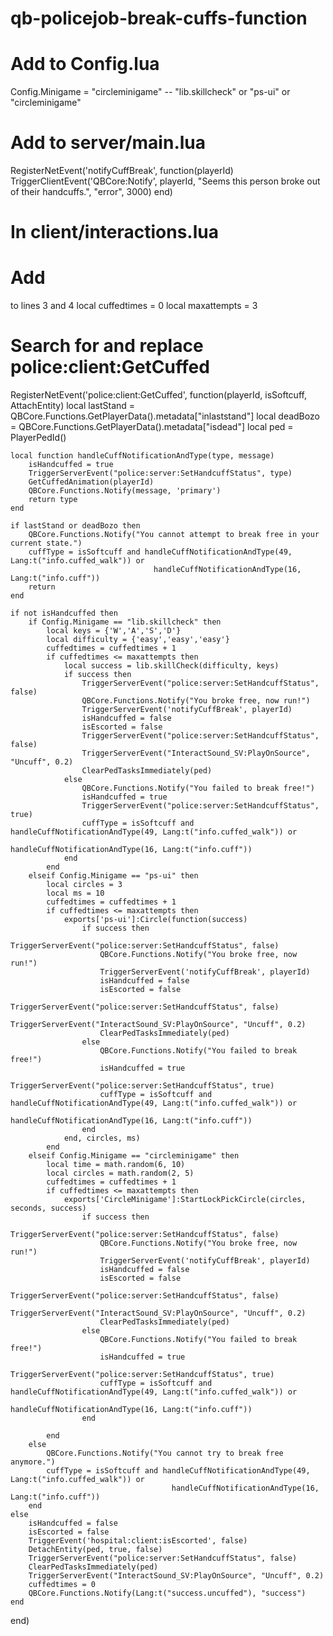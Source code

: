 # qb-policejob-break-cuffs-function

# Add to Config.lua
Config.Minigame = "circleminigame" -- "lib.skillcheck" or "ps-ui" or "circleminigame"

# Add to server/main.lua
RegisterNetEvent('notifyCuffBreak', function(playerId)
    TriggerClientEvent('QBCore:Notify', playerId, "Seems this person broke out of their handcuffs.", "error", 3000)
end)

# In client/interactions.lua

# Add
to lines 3 and 4
local cuffedtimes = 0
local maxattempts = 3

# Search for and replace police:client:GetCuffed


RegisterNetEvent('police:client:GetCuffed', function(playerId, isSoftcuff, AttachEntity)
    local lastStand = QBCore.Functions.GetPlayerData().metadata["inlaststand"]
    local deadBozo = QBCore.Functions.GetPlayerData().metadata["isdead"]
    local ped = PlayerPedId()

    local function handleCuffNotificationAndType(type, message)
        isHandcuffed = true
        TriggerServerEvent("police:server:SetHandcuffStatus", type)
        GetCuffedAnimation(playerId)
        QBCore.Functions.Notify(message, 'primary')
        return type
    end

    if lastStand or deadBozo then
        QBCore.Functions.Notify("You cannot attempt to break free in your current state.")
        cuffType = isSoftcuff and handleCuffNotificationAndType(49, Lang:t("info.cuffed_walk")) or
                                    handleCuffNotificationAndType(16, Lang:t("info.cuff"))
        return 
    end

    if not isHandcuffed then
        if Config.Minigame == "lib.skillcheck" then
            local keys = {'W','A','S','D'}
            local difficulty = {'easy','easy','easy'}
            cuffedtimes = cuffedtimes + 1
            if cuffedtimes <= maxattempts then
                local success = lib.skillCheck(difficulty, keys)
                if success then
                    TriggerServerEvent("police:server:SetHandcuffStatus", false)
                    QBCore.Functions.Notify("You broke free, now run!")
                    TriggerServerEvent('notifyCuffBreak', playerId)
                    isHandcuffed = false
                    isEscorted = false
                    TriggerServerEvent("police:server:SetHandcuffStatus", false)
                    TriggerServerEvent("InteractSound_SV:PlayOnSource", "Uncuff", 0.2)
                    ClearPedTasksImmediately(ped)
                else
                    QBCore.Functions.Notify("You failed to break free!")
                    isHandcuffed = true
                    TriggerServerEvent("police:server:SetHandcuffStatus", true)
                    cuffType = isSoftcuff and handleCuffNotificationAndType(49, Lang:t("info.cuffed_walk")) or
                                            handleCuffNotificationAndType(16, Lang:t("info.cuff"))
                end
            end
        elseif Config.Minigame == "ps-ui" then
            local circles = 3
            local ms = 10        
            cuffedtimes = cuffedtimes + 1
            if cuffedtimes <= maxattempts then
                exports['ps-ui']:Circle(function(success)   
                    if success then
                        TriggerServerEvent("police:server:SetHandcuffStatus", false)
                        QBCore.Functions.Notify("You broke free, now run!")
                        TriggerServerEvent('notifyCuffBreak', playerId)
                        isHandcuffed = false
                        isEscorted = false
                        TriggerServerEvent("police:server:SetHandcuffStatus", false)
                        TriggerServerEvent("InteractSound_SV:PlayOnSource", "Uncuff", 0.2)
                        ClearPedTasksImmediately(ped)
                    else
                        QBCore.Functions.Notify("You failed to break free!")
                        isHandcuffed = true
                        TriggerServerEvent("police:server:SetHandcuffStatus", true)
                        cuffType = isSoftcuff and handleCuffNotificationAndType(49, Lang:t("info.cuffed_walk")) or
                                                handleCuffNotificationAndType(16, Lang:t("info.cuff"))
                    end
                end, circles, ms)
            end
        elseif Config.Minigame == "circleminigame" then
            local time = math.random(6, 10)
            local circles = math.random(2, 5)
            cuffedtimes = cuffedtimes + 1
            if cuffedtimes <= maxattempts then
                exports['CircleMinigame']:StartLockPickCircle(circles, seconds, success)     
                    if success then
                        TriggerServerEvent("police:server:SetHandcuffStatus", false)
                        QBCore.Functions.Notify("You broke free, now run!")
                        TriggerServerEvent('notifyCuffBreak', playerId)
                        isHandcuffed = false
                        isEscorted = false
                        TriggerServerEvent("police:server:SetHandcuffStatus", false)
                        TriggerServerEvent("InteractSound_SV:PlayOnSource", "Uncuff", 0.2)
                        ClearPedTasksImmediately(ped)
                    else
                        QBCore.Functions.Notify("You failed to break free!")
                        isHandcuffed = true
                        TriggerServerEvent("police:server:SetHandcuffStatus", true)
                        cuffType = isSoftcuff and handleCuffNotificationAndType(49, Lang:t("info.cuffed_walk")) or
                                                handleCuffNotificationAndType(16, Lang:t("info.cuff"))
                    end
            
            end
        else
            QBCore.Functions.Notify("You cannot try to break free anymore.")
            cuffType = isSoftcuff and handleCuffNotificationAndType(49, Lang:t("info.cuffed_walk")) or
                                        handleCuffNotificationAndType(16, Lang:t("info.cuff"))
        end
    else
        isHandcuffed = false
        isEscorted = false
        TriggerEvent('hospital:client:isEscorted', false)
        DetachEntity(ped, true, false)
        TriggerServerEvent("police:server:SetHandcuffStatus", false)
        ClearPedTasksImmediately(ped)
        TriggerServerEvent("InteractSound_SV:PlayOnSource", "Uncuff", 0.2)
        cuffedtimes = 0
        QBCore.Functions.Notify(Lang:t("success.uncuffed"), "success")
    end
end)
